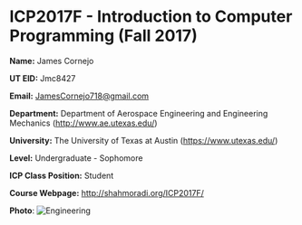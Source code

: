 # ICP2017F **- Introduction to Computer Programming (Fall 2017)**

**Name:** James Cornejo

**UT EID:** Jmc8427

**Email:** JamesCornejo718@gmail.com

**Department:** Department of Aerospace Engineering and Engineering Mechanics (http://www.ae.utexas.edu/)

**University:** The University of Texas at Austin (https://www.utexas.edu/)

**Level:** Undergraduate - Sophomore

**ICP Class Position:** Student

**Course Webpage:** http://shahmoradi.org/ICP2017F/

**Photo**: ![Engineering](http://engr.utexas.edu/images/visual-guidelines/Cockrell_RGB_formal_ASE_EM.png)
